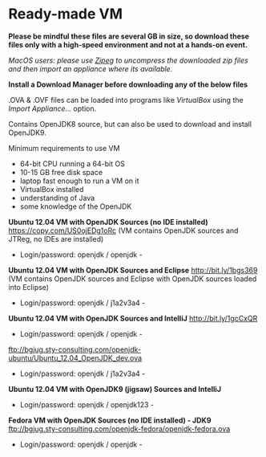 # Ready-made VM

**Please be mindful these files are several GB in size, so download these files only with a high-speed environment and not at a hands-on event.**

*MacOS users: please use [Zipeg](http://www.zipeg.com/) to uncompress the downloaded zip files and then import an appliance where its available.*

**Install a Download Manager before downloading any of the below files**

.OVA & .OVF files can be loaded into programs like *VirtualBox* using the *Import Appliance…* option.

Contains OpenJDK8 source, but can also be used to download and install OpenJDK9.

Minimum requirements to use VM
- 64-bit CPU running a 64-bit OS
- 10-15 GB free disk space
- laptop fast enough to run a VM on it
- VirtualBox installed
- understanding of Java
- some knowledge of the OpenJDK

__Ubuntu 12.04 VM with OpenJDK Sources (no IDE installed)__
https://copy.com/US0ojEDg1oRc 
(VM contains OpenJDK sources and JTReg, no IDEs are installed)
- Login/password: openjdk / openjdk -

__Ubuntu 12.04 VM with OpenJDK Sources and Eclipse__
http://bit.ly/1bgs369 
(VM contains OpenJDK sources and Eclipse with OpenJDK sources loaded into Eclipse)
- Login/password: openjdk / j1a2v3a4 -

__Ubuntu 12.04 VM with OpenJDK Sources and IntelliJ__
http://bit.ly/1gcCxQR 
- Login/password: openjdk / openjdk -

ftp://bgjug.sty-consulting.com/openjdk-ubuntu/Ubuntu_12.04_OpenJDK_dev.ova
- Login/password: openjdk / j1a2v3a4 -

__Ubuntu 12.04 VM with OpenJDK9 (jigsaw) Sources and IntelliJ__
- Login/password: openjdk / openjdk123 -

__Fedora VM with OpenJDK Sources (no IDE installed) - JDK9__
ftp://bgjug.sty-consulting.com/openjdk-fedora/openjdk-fedora.ova
- Login/password: openjdk / openjdk -